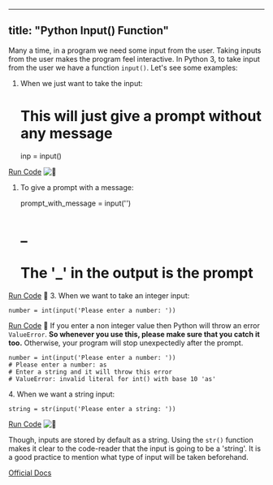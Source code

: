 
---
title: "Python Input() Function"
---

Many a time, in a program we need some input from the user. Taking inputs from the user makes the program feel interactive. In Python 3, to take input from the user we have a function `input()`. Let's see some examples:

1.  When we just want to take the input:

    # This will just give a prompt without any message
    inp = input()

[Run Code](https://repl.it/CUqX/0) ![:rocket:](//forum.freecodecamp.com/images/emoji/emoji_one/rocket.png?v=2 ":rocket:")

1.  To give a prompt with a message:

    prompt_with_message = input('<Your prompt message should appear here>')
    # <Your prompt message should appear here> _
    # The '_' in the output is the prompt

[Run Code](https://repl.it/CUqX/1) :rocket: 3\. When we want to take an integer input:  

    number = int(input('Please enter a number: '))

[Run Code](https://repl.it/CUqX/2) :rocket: If you enter a non integer value then Python will throw an error `ValueError`. **So whenever you use this, please make sure that you catch it too.** Otherwise, your program will stop unexpectedly after the prompt.  

    number = int(input('Please enter a number: '))
    # Please enter a number: as
    # Enter a string and it will throw this error
    # ValueError: invalid literal for int() with base 10 'as'

4\. When we want a string input:  

    string = str(input('Please enter a string: '))

[Run Code](https://repl.it/CUqX/3) ![:rocket:](//forum.freecodecamp.com/images/emoji/emoji_one/rocket.png?v=2 ":rocket:")

Though, inputs are stored by default as a string. Using the `str()` function makes it clear to the code-reader that the input is going to be a 'string'. It is a good practice to mention what type of input will be taken beforehand.

[Official Docs](https://docs.python.org/3/library/functions.html#input)
